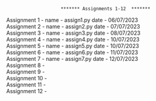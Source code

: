 
                        ******* Assignments 1-12  *******
 
Assignment 1 -  name - assign1.py date - 06/07/2023                                                                                                                                                                   
Assignment 2 -  name - assign2.py date - 07/07/2023                                                                                                          
Assignment 3 -  name - assign3.py date - 08/07/2023                                                                    
Assignment 4 -  name - assign4.py date - 10/07/2023                                                        
Assignment 5 -  name - assign5.py date - 10/07/2023                                                           
Assignment 6 -  name - assign6.py date - 11/07/2023                                                         
Assignment 7 -  name - assign7.py date - 12/07/2023                                                         
Assignment 8 -                                                           
Assignment 9 -                                                           
Assignment 10 -                                                           
Assignment 11 -                                                           
Assignment 12 -                                                           
